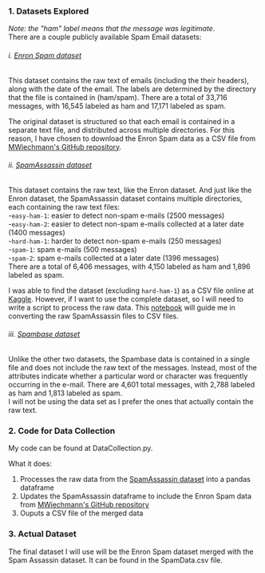 ### 1. Datasets Explored

*Note: the "ham" label means that the message was legitimate*.  
There are a couple publicly available Spam Email datasets:

###### i. [Enron Spam dataset](https://www2.aueb.gr/users/ion/data/enron-spam/)
This dataset contains the raw text of emails (including the their headers), along with the date of the email. The labels are determined by the directory that the file is contained in (ham/spam). There are a total of 33,716 messages, with 16,545 labeled as ham and 17,171 labeled as spam. 

The original dataset is structured so that each email is contained in a separate text file, and distributed across multiple directories. For this reason, I have chosen to download the Enron Spam data as a CSV file from [MWiechmann's GitHub repository](https://github.com/MWiechmann/enron_spam_data).

###### ii. [SpamAssassin dataset](https://spamassassin.apache.org/old/publiccorpus/)
This dataset contains the raw text, like the Enron dataset. And just like the Enron dataset, the SpamAssassin dataset contains multiple directories, each containing the raw text files:  
-`easy-ham-1`: easier to detect non-spam e-mails (2500 messages)   
-`easy-ham-2`: easier to detect non-spam e-mails collected at a later date (1400 messages)  
-`hard-ham-1`: harder to detect non-spam e-mails (250 messages)   
-`spam-1`: spam e-mails (500 messages)    
-`spam-2`: spam e-mails collected at a later date (1396 messages)  
There are a total of 6,406 messages, with 4,150 labeled as ham and 1,896 labeled as spam. 

I was able to find the dataset (excluding `hard-ham-1`) as a CSV file online at [Kaggle](https://www.kaggle.com/datasets/ganiyuolalekan/spam-assassin-email-classification-dataset). However, if I want to use the complete dataset, so I will need to write a script to process the raw data. This [notebook](https://www.kaggle.com/code/cesaber/getting-started-in-spam-classification?scriptVersionId=122108078) will guide me in converting the raw SpamAssassin files to CSV files.

###### iii. [Spambase dataset](https://archive.ics.uci.edu/ml/datasets/spambase)
Unlike the other two datasets, the Spambase data is contained in a single file and does not include the raw text of the messages. Instead, most of the attributes indicate whether a particular word or character was frequently occurring in the e-mail. There are 4,601 total messages, with 2,788 labeled as ham and 1,813 labeled as spam.  
I will not be using the data set as I prefer the ones that actually contain the raw text. 


### 2. Code for Data Collection

My code can be found at DataCollection.py.  

What it does: 
1. Processes the raw data from the [SpamAssassin dataset](https://spamassassin.apache.org/old/publiccorpus/) into a pandas dataframe
2. Updates the SpamAssassin dataframe to include the Enron Spam data from [MWiechmann's GitHub repository](https://github.com/MWiechmann/enron_spam_data)
3. Ouputs a CSV file of the merged data

### 3. Actual Dataset

The final dataset I will use will be the Enron Spam dataset merged with the Spam Assassin dataset. It can be found in the SpamData.csv file.
